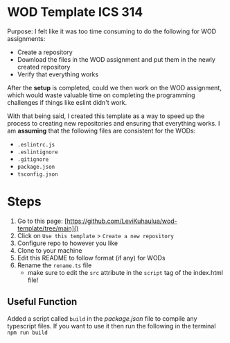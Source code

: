 # WOD Template ICS 314

Purpose: I felt like it was too time consuming to do the following for WOD assignments: 

- Create a repository 
- Download the files in the WOD assignment and put them in the newly created repository
- Verify that everything works

After the **setup** is completed, could we then work on the WOD assignment, which would waste valuable time on completing the programming challenges if things like eslint didn't work. 

With that being said, I created this template as a way to speed up the process to creating new repositories and ensuring that everything works. I am **assuming** that the following files are consistent for the WODs: 

- `.eslintrc.js`
- `.eslintignore`
- `.gitignore`
- `package.json`
- `tsconfig.json`

# Steps

1. Go to this page: [https://github.com/LeviKuhaulua/wod-template/tree/main]()
2. Click on `Use this template` > `Create a new repository`
3. Configure repo to however you like 
4. Clone to your machine
5. Edit this README to follow format (if any) for WODs
6. Rename the `rename.ts` file 
    - make sure to edit the `src` attribute in the `script` tag of the index.html file! 

## Useful Function

Added a script called `build` in the *package.json* file to compile any typescript files. If you want to use it then run the following in the terminal `npm run build`
